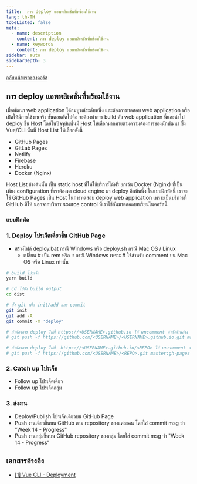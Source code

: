 ```yaml
---
title:  การ deploy แอพพลิเคชั่นที่พร้อมใช้งาน
lang: th-TH
tobeListed: false
meta:
  - name: description
    content: การ deploy แอพพลิเคชั่นที่พร้อมใช้งาน
  - name: keywords
    content: การ deploy แอพพลิเคชั่นที่พร้อมใช้งาน
sidebar: auto
sidebarDepth: 3
---
```

[กลับหน้าแรกของคอร์ส](/courses/web_dev/)

## การ deploy แอพพลิเคชั่นที่พร้อมใช้งาน

เมื่อพัฒนา web application ได้สมบูรณ์ระดับหนึ่ง และต้องการทดสอบ web application หรือเปิดให้มีการใช้งานจริง ขั้นตอนถัดไปคือ จะต้องทำการ build ตัว web application นี้และนำไป deploy ขึ้น Host โดยในปัจจุบันนั้นมี Host ให้เลือกมากมายตามความต้องการของนักพัฒนา ซึ่ง Vue/CLI นั้นมี Host List ให้เลือกดังนี้
  
- GitHub Pages
- GitLab Pages
- Netlify
- Firebase
- Heroku
- Docker (Nginx)

Host List ข้างต้นนั้น เป็น static host ที่ให้ใช้บริการได้ฟรี ยกเว้น Docker (Nginx) ที่เป็นเพียง configuration ที่เราต้องหา cloud engine มา deploy อีกทีหนึ่ง ในแบบฝึกหัดนี้ เราจะใช้ GitHub Pages เป็น Host ในการทดสอบ deploy web application เพราะเป็นบริการที่ GitHub มีให้ นอกจากบริการ source control ที่เราใช้กันมาตลอดบทเรียนในคอร์สนี้

### แบบฝึกหัด

### 1. Deploy โปรเจ็คเดี่ยวขึ้น GitHub Page

- สร้างไฟล์ deploy.bat กรณี Windows หรือ deploy.sh กรณี Mac OS / Linux
  - เปลี่ยน # เป็น rem หรือ :: กรณี Windows เพราะ # ใช้สำหรับ comment บน Mac OS หรือ Linux เท่านั้น

```sh
# build โปรเจ็ค
yarn build

# cd ไปยัง build output
cd dist

# สั่ง git เพื่อ init/add และ commit
git init
git add -A
git commit -m 'deploy'

# ถ้าต้องการ deploy ไปที่ https://<USERNAME>.github.io ให้ uncomment คำสั่งด้านล่าง
# git push -f https://github.com/<USERNAME>/<USERNAME>.github.io.git master

# ถ้าต้องการ deploy ไปที่  https://<USERNAME>.github.io/<REPO> ให้ uncomment คำสั่งด้านล่าง
# git push -f https://github.com/<USERNAME>/<REPO>.git master:gh-pages
```

### 2. Catch up โปรเจ็ค

- Follow up โปรเจ็คเดี่ยว
- Follow up โปรเจ็คกลุ่ม

### 3. ส่งงาน

- Deploy/Publish โปรเจ็คเดี่ยวบน GitHub Page
- Push งานเดี่ยวขึ้นบน GitHub ตาม repository ของแต่ละคน โดยใส่ commit msg ว่า "Week 14 - Progress"
- Push งานกลุ่มขึ้นบน GitHub repository ของกลุ่ม โดยใส่ commit msg ว่า "Week 14 - Progress"

## เอกสารอ้างอิง

- [\[1\] Vue CLI - Deployment](<https://cli.vuejs.org/guide/deployment.html>)
